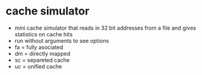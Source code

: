 # cache simulator
- mini cache simulator that reads in 32 bit addresses from a file and gives
    statistics on cache hits
- run without arguments to see options
- fa = fully asociated 
- dm = directly mapped
- sc = separeted cache
- uc = unified cache
